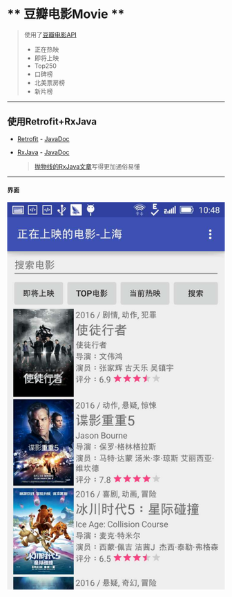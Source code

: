 # ** 豆瓣电影Movie **

> 使用了[豆瓣电影API](https://developers.douban.com/wiki/?title=movie_v2 "movie_v2")
> 
> *   正在热映
> *   即将上映
> *   Top250
> *   口碑榜
> *   北美票房榜
> *   新片榜

* * *

## 使用Retrofit+RxJava

*   [Retrofit](http://square.github.io/retrofit/) - [JavaDoc](http://square.github.io/retrofit/2.x/retrofit/)

*   [RxJava](https://github.com/ReactiveX/RxJava) - [JavaDoc](http://reactivex.io/RxJava/javadoc/)

    > [抛物线的RxJava文章](http://gank.io/post/560e15be2dca930e00da1083)写得更加通俗易懂

* * *

#### 界面

![截图](./index.jpg)